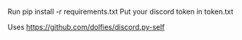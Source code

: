 Run pip install -r requirements.txt
Put your discord token in token.txt

Uses https://github.com/dolfies/discord.py-self
